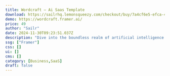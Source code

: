 ```yaml
---
title: Wordcraft — Ai Saas Template
download: https://sailrhq.lemonsqueezy.com/checkout/buy/7a4cf6e5-efca-4707-b9a6-acc8a1ddcca2
demo: https://wordcraft.framer.ai/
price: 49
author: "Sailr"
date: 2024-11-30T09:23:51.037Z
description: "Dive into the boundless realm of artificial intelligence through Wordcraft. Immerse your audience in the mesmerizing glow of vibrant purple elements, offering a truly futuristic web experience. Elevate your digital presence now."
ssg: ["Framer"]
css: []
ui: []
cms: []
category: [Business,SaaS]
draft: false
---
```

